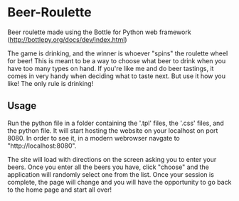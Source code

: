 # Beer-Roulette
Beer roulette made using the Bottle for Python web framework (http://bottlepy.org/docs/dev/index.html)

The game is drinking, and the winner is whoever "spins" the roulette wheel for beer! This is meant to be a way to choose what beer to drink when you have too many types on hand. If you're like me and do beer tastings, it comes in very handy when deciding what to taste next. But use it how you like! The only rule is drinking!

## Usage
Run the python file in a folder containing the '.tpl' files, the '.css' files, and the python file. It will start hosting the website on your localhost on port 8080. In order to see it, in a modern webrowser navgate to "http://localhost:8080". 

The site will load with directions on the screen asking you to enter your beers. Once you enter all the beers you have, click "choose" and the application will randomly select one from the list. Once your session is complete, the page will change and you will have the opportunity to go back to the home page and start all over!
